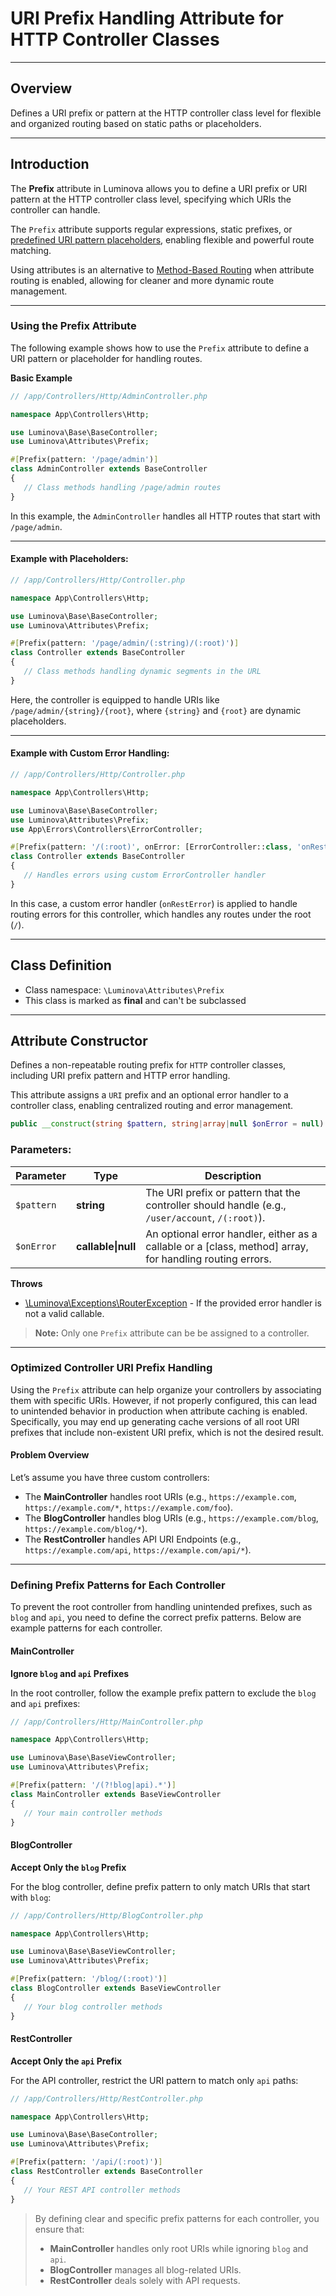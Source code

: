 # URI Prefix Handling Attribute for HTTP Controller Classes

***

## Overview

Defines a URI prefix or pattern at the HTTP controller class level for flexible and organized routing based on static paths or placeholders.

***

## Introduction

The **Prefix** attribute in Luminova allows you to define a URI prefix or URI pattern at the HTTP controller class level, specifying which URIs the controller can handle.  

The `Prefix` attribute supports regular expressions, static prefixes, or [predefined URI pattern placeholders](/routing/prefix-attribute.md), enabling flexible and powerful route matching.

Using attributes is an alternative to [Method-Based Routing](/routing/uri-prefix.md) when attribute routing is enabled, allowing for cleaner and more dynamic route management.

---

### Using the Prefix Attribute

The following example shows how to use the `Prefix` attribute to define a URI pattern or placeholder for handling routes.

**Basic Example**

```php
// /app/Controllers/Http/AdminController.php

namespace App\Controllers\Http;

use Luminova\Base\BaseController;
use Luminova\Attributes\Prefix;

#[Prefix(pattern: '/page/admin')]
class AdminController extends BaseController
{
   // Class methods handling /page/admin routes
}
```

In this example, the `AdminController` handles all HTTP routes that start with `/page/admin`.

***

#### Example with Placeholders:

```php
// /app/Controllers/Http/Controller.php

namespace App\Controllers\Http;

use Luminova\Base\BaseController;
use Luminova\Attributes\Prefix;

#[Prefix(pattern: '/page/admin/(:string)/(:root)')]
class Controller extends BaseController
{
   // Class methods handling dynamic segments in the URL
}
```

Here, the controller is equipped to handle URIs like `/page/admin/{string}/{root}`, where `{string}` and `{root}` are dynamic placeholders.

***

#### Example with Custom Error Handling:

```php
// /app/Controllers/Http/Controller.php

namespace App\Controllers\Http;

use Luminova\Base\BaseController;
use Luminova\Attributes\Prefix;
use App\Errors\Controllers\ErrorController;

#[Prefix(pattern: '/(:root)', onError: [ErrorController::class, 'onRestError'])]
class Controller extends BaseController
{
   // Handles errors using custom ErrorController handler
}
```

In this case, a custom error handler (`onRestError`) is applied to handle routing errors for this controller, which handles any routes under the root (`/`).

---

## Class Definition

* Class namespace: `\Luminova\Attributes\Prefix`
* This class is marked as **final** and can't be subclassed

---

## Attribute Constructor

Defines a non-repeatable routing prefix for `HTTP` controller classes, including URI prefix pattern and HTTP error handling.

This attribute assigns a `URI` prefix and an optional error handler to a controller class, enabling centralized routing and error management.

```php
public __construct(string $pattern, string|array|null $onError = null)
```

### Parameters:

| Parameter   | Type                        | Description                                                                 |
|-------------|-----------------------------|-----------------------------------------------------------------------------|
| `$pattern`  | **string**                   | The URI prefix or pattern that the controller should handle (e.g., `/user/account`, `/(:root)`). |
| `$onError`  | **callable\|null** | An optional error handler, either as a callable or a [class, method] array, for handling routing errors.     |

**Throws**

- [\Luminova\Exceptions\RouterException](/running/exceptions.md#routerexception) - If the provided error handler is not a valid callable.

> **Note:** Only one `Prefix` attribute can be be assigned to a controller.

---

###  Optimized Controller URI Prefix Handling

Using the `Prefix` attribute can help organize your controllers by associating them with specific URIs. However, if not properly configured, this can lead to unintended behavior in production when attribute caching is enabled. Specifically, you may end up generating cache versions of all root URI prefixes that include non-existent URI prefix, which is not the desired result.

#### Problem Overview

Let’s assume you have three custom controllers:
- The **MainController** handles root URIs (e.g., `https://example.com`, `https://example.com/*`, `https://example.com/foo`).
- The **BlogController** handles blog URIs (e.g., `https://example.com/blog`, `https://example.com/blog/*`).
- The **RestController** handles API URI Endpoints (e.g., `https://example.com/api`, `https://example.com/api/*`).

---

### Defining Prefix Patterns for Each Controller

To prevent the root controller from handling unintended prefixes, such as `blog` and `api`, you need to define the correct prefix patterns. Below are example patterns for each controller.

#### MainController

**Ignore `blog` and `api` Prefixes**

In the root controller, follow the example prefix pattern to exclude the `blog` and `api` prefixes:

```php
// /app/Controllers/Http/MainController.php

namespace App\Controllers\Http;

use Luminova\Base\BaseViewController;
use Luminova\Attributes\Prefix;

#[Prefix(pattern: '/(?!blog|api).*')]
class MainController extends BaseViewController 
{
   // Your main controller methods
}
```

#### BlogController

**Accept Only the `blog` Prefix**

For the blog controller, define prefix pattern to only match URIs that start with `blog`:

```php
// /app/Controllers/Http/BlogController.php

namespace App\Controllers\Http;

use Luminova\Base\BaseViewController;
use Luminova\Attributes\Prefix;

#[Prefix(pattern: '/blog/(:root)')]
class BlogController extends BaseViewController 
{
   // Your blog controller methods
}
```

#### RestController

**Accept Only the `api` Prefix**

For the API controller, restrict the URI pattern to match only `api` paths:

```php
// /app/Controllers/Http/RestController.php

namespace App\Controllers\Http;

use Luminova\Base\BaseController;
use Luminova\Attributes\Prefix;

#[Prefix(pattern: '/api/(:root)')]
class RestController extends BaseController 
{
   // Your REST API controller methods
}
```

> By defining clear and specific prefix patterns for each controller, you ensure that:
> - **MainController** handles only root URIs while ignoring `blog` and `api`.
> - **BlogController** manages all blog-related URIs.
> - **RestController** deals solely with API requests.